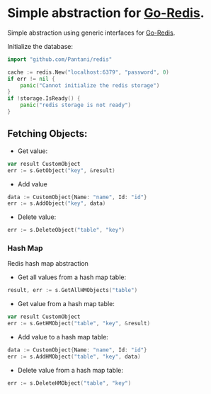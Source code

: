 # Simple abstraction for [Go-Redis](github.com/go-redis/redis).

Simple abstraction using generic interfaces for [Go-Redis](github.com/go-redis/redis).

Initialize the database:
```go
import "github.com/Pantani/redis"

cache := redis.New("localhost:6379", "password", 0)
if err != nil {
    panic("Cannot initialize the redis storage")
}
if !storage.IsReady() {
    panic("redis storage is not ready")
}
```

 ## Fetching Objects:

- Get value:
```go
var result CustomObject
err := s.GetObject("key", &result)
```

- Add value
```go
data := CustomObject{Name: "name", Id: "id"}
err := s.AddObject("key", data)
```

- Delete value:
```go
err := s.DeleteObject("table", "key")
```


### Hash Map

Redis hash map abstraction

- Get all values from a hash map table:
```go
result, err := s.GetAllHMObjects("table")
```

- Get value from a hash map table:
```go
var result CustomObject
err := s.GetHMObject("table", "key", &result)
```

- Add value to a hash map table:
```go
data := CustomObject{Name: "name", Id: "id"}
err := s.AddHMObject("table", "key", data)
```

- Delete value from a hash map table:
```go
err := s.DeleteHMObject("table", "key")
```
